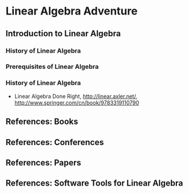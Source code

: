 # Linear Algebra Adventure

## Introduction to Linear Algebra

### History of Linear Algebra

### Prerequisites of Linear Algebra

### History of Linear Algebra

+ Linear Algebra Done Right, http://linear.axler.net/, http://www.springer.com/cn/book/9783319110790

## References: Books

## References: Conferences

## References: Papers

## References: Software Tools for Linear Algebra

